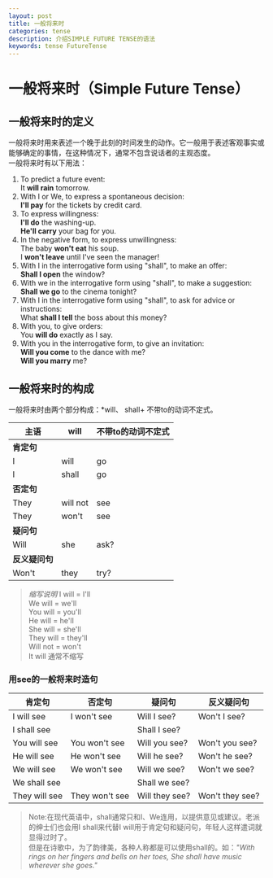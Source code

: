 ```yaml
---
layout: post
title: 一般将来时
categories: tense
description: 介绍SIMPLE FUTURE TENSE的语法
keywords: tense FutureTense
---
```


# 一般将来时（Simple Future Tense）
## 一般将来时的定义
一般将来时用来表述一个晚于此刻的时间发生的动作。它一般用于表述客观事实或能够确定的事情，在这种情况下，通常不包含说话者的主观态度。  
一般将来时有以下用法：  
1. To predict a future event:  
It **will rain** tomorrow.  
2. With I or We, to express a spontaneous decision:  
**I'll pay** for the tickets by credit card.  
3. To express willingness:   
**I'll do** the washing-up.  
**He'll carry** your bag for you.  
4. In the negative form, to express unwillingness:  
The baby **won't eat** his soup.  
I **won't leave** until I've seen the manager!  
5. With I in the interrogative form using "shall", to make an offer:  
**Shall I open** the window?  
6. With we in the interrogative form using "shall", to make a suggestion:  
**Shall we go** to the cinema tonight?  
7. With I in the interrogative form using "shall", to ask for advice or instructions:  
What **shall I tell** the boss about this money?  
8. With you, to give orders:  
You **will do** exactly as I say.  
9. With you in the interrogative form, to give an invitation:  
**Will you come** to the dance with me?  
**Will you marry** me?  
## 一般将来时的构成
一般将来时由两个部分构成：*will、 shall+ 不带to的动词不定式。  

|**主语**  |**will**|**不带to的动词不定式**|
|----------|--------|----------------------|
|**肯定句**|        |                      |
|I         |will    |go                    |
|I         |shall   |go                    |
|**否定句**|        |                      |
|They      |will not|see                   |
|They      |won't   |see                   |
|**疑问句**|        |                      |
|Will      |she     |ask?                  |
|**反义疑问句**|    |                      |
|Won't     |they    |try?                  |

>*缩写说明* 
I will = I'll  
We will = we'll  
You will = you'll  
He will = he'll  
She will = she'll  
They will = they'll  
Will not = won't  
It will 通常不缩写
>

### 用see的一般将来时造句

|**肯定句**   |**否定句**    |**疑问句**    |**反义疑问句** |
|-------------|--------------|--------------|---------------|
|I will see   |I won't see   |Will I see?   |Won't I see?   |
|I shall see  |              |Shall I see?  |               |
|You will see |You won't see |Will you see? |Won't you see? |
|He will see  |He won't see  |Will he see?  |Won't he see?  |
|We will see  |We won't see  |Will we see?  |Won't we see?  |
|We shall see |              |Shall we see? |               |
|They will see|They won't see|Will they see?|Won't they see?|

>Note:在现代英语中，shall通常只和I、We连用，以提供意见或建议。老派的绅士们也会用I shall来代替I will用于肯定句和疑问句，年轻人这样遣词就显得过时了。  
但是在诗歌中，为了韵律美，各种人称都是可以使用shall的。如：*"With rings on her fingers and bells on her toes, She shall have music wherever she goes."*  
>
